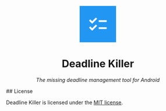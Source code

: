 <div align="center">
    <img src="app/src/main/ic_launcher-playstore.png" width="100" height="100">
    <h1>Deadline Killer</h1>
    <p><em>The missing deadline management tool for Android</em></p>
</div>
## License

Deadline Killer is licensed under the [MIT license](https://opensource.org/licenses/MIT).
